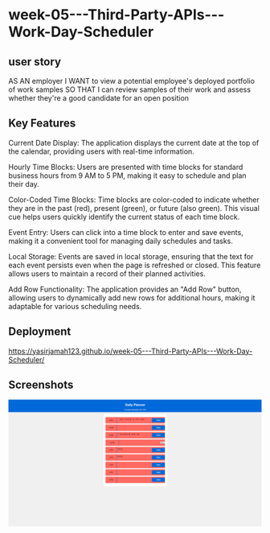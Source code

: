 # week-05---Third-Party-APIs---Work-Day-Scheduler

## user story
AS AN employer
I WANT to view a potential employee's deployed portfolio of work samples
SO THAT I can review samples of their work and assess whether they're a good candidate for an open position

## Key Features

Current Date Display: The application displays the current date at the top of the calendar, providing users with real-time information.

Hourly Time Blocks: Users are presented with time blocks for standard business hours from 9 AM to 5 PM, making it easy to schedule and plan their day.

Color-Coded Time Blocks: Time blocks are color-coded to indicate whether they are in the past (red), present (green), or future (also green). This visual cue helps users quickly identify the current status of each time block.

Event Entry: Users can click into a time block to enter and save events, making it a convenient tool for managing daily schedules and tasks.

Local Storage: Events are saved in local storage, ensuring that the text for each event persists even when the page is refreshed or closed. This feature allows users to maintain a record of their planned activities.

Add Row Functionality: The application provides an "Add Row" button, allowing users to dynamically add new rows for additional hours, making it adaptable for various scheduling needs.

## Deployment
https://yasirjamah123.github.io/week-05---Third-Party-APIs---Work-Day-Scheduler/

## Screenshots
![daily planner screenshot ](image.png)
